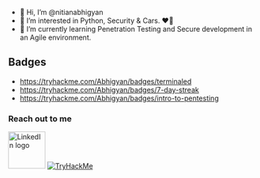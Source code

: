 - 👋 Hi, I’m @nitianabhigyan
- 👀 I’m interested in Python, Security & Cars. ❤️🤩
- 🌱 I’m currently learning Penetration Testing and Secure development in an Agile environment.
## Badges
-  https://tryhackme.com/Abhigyan/badges/terminaled
-  https://tryhackme.com/Abhigyan/badges/7-day-streak
-  https://tryhackme.com/Abhigyan/badges/intro-to-pentesting

### Reach out to me
<a class="badge-base__link LI-simple-link" href="https://in.linkedin.com/in/abhigyan-kumar-nitn?trk=profile-badge"><img src="https://cdn.iconscout.com/icon/free/png-256/linkedin-2690377-2232880.png" alt="LinkedIn logo" width="75px"></img></a>
<a href="https://tryhackme.com/p/Abhigyan"><img src="https://tryhackme-badges.s3.amazonaws.com/Abhigyan.png" alt="TryHackMe">
</a>
<!---
nitianabhigyan/nitianabhigyan is a ✨ special ✨ repository because its `README.md` (this file) appears on your GitHub profile.
You can click the Preview link to take a look at your changes.--->
